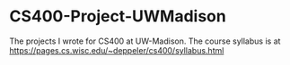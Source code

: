 # CS400-Project-UWMadison
The projects I wrote for CS400 at UW-Madison.
The course syllabus is at https://pages.cs.wisc.edu/~deppeler/cs400/syllabus.html
